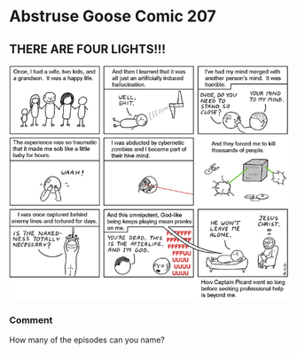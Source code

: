 # Abstruse Goose Comic 207
## THERE ARE FOUR LIGHTS!!!

![image](comics/there_are_four_lights.png)
### Comment
How many of the episodes can you name?
